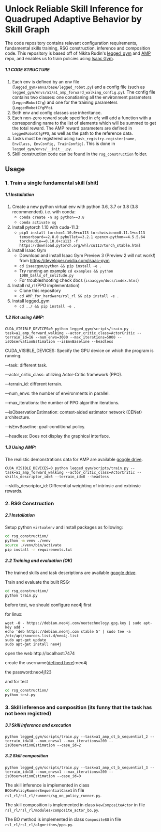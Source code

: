 # Unlock Reliable Skill Inference for Quadruped Adaptive Behavior by Skill Graph

The code repository contains relevant configuration requirements, fundamental skills training, RSG construction, inference and composition code. This repository is based off of Nikita Rudin's [legged_gym](https://github.com/leggedrobotics/legged_gym) and [AMP](https://bit.ly/3hpvbD6) repo, and enables us to train policies using [Isaac Gym](https://developer.nvidia.com/isaac-gym).

##### 1.1 CODE STRUCTURE


1. Each env is defined by an env file (`legged_gym/envs/base/legged_robot.py`) and a config file (such as `legged_gym/envs/a1/a1_amp_forward_walking_config.py`). The config file contains two classes: one conatianing all the environment parameters (`LeggedRobotCfg`) and one for the training parameters (`LeggedRobotCfgPPo`).
2. Both env and config classes use inheritance.
3. Each non-zero reward scale specified in `cfg` will add a function with a corresponding name to the list of elements which will be summed to get the total reward. The AMP reward parameters are defined in `LeggedRobotCfgPPO`, as well as the path to the reference data.
4. Tasks must be registered using `task_registry.register(name, EnvClass, EnvConfig, TrainConfig)`. This is done in `legged_gym/envs/__init__.py`.
5. Skill construction code can be found in the `rsg_construction` folder.
   

## Usage

### 1. Train a single fundamental skill (shit)
##### 1.1 Installation

1. Create a new python virtual env with python 3.6, 3.7 or 3.8 (3.8 recommended). i.e. with conda:
   - `conda create -n sg python==3.8`
   - `conda activate sg`
2. Install pytorch 1.10 with cuda-11.3:
   - `pip3 install torch==1.10.0+cu113 torchvision==0.11.1+cu113 tensorboard==2.8.0 pybullet==3.2.1 opencv-python==4.5.5.64 torchaudio==0.10.0+cu113 -f https://download.pytorch.org/whl/cu113/torch_stable.html`
3. Install Isaac Gym
   - Download and install Isaac Gym Preview 3 (Preview 2 will not work!) from https://developer.nvidia.com/isaac-gym
   - `cd isaacgym/python && pip install -e .`
   - Try running an example `cd examples && python 1080_balls_of_solitude.py`
   - For troubleshooting check docs (`isaacgym/docs/index.html`)
4. Install rsl_rl (PPO implementation)
   - Clone this repository
   - `cd AMP_for_hardware/rsl_rl && pip install -e .`
5. Install legged_gym
   - `cd ../ && pip install -e .`

##### 1.2 Not using AMP:

```
CUDA_VISIBLE_DEVICES=0 python legged_gym/scripts/train.py --task=a1_amp_forward_walking --actor_critic_class=ActorCritic --terrain_id=16 --num_envs=3000 --max_iterations=5000 --isObservationEstimation --isEnvBaseline --headless
```

CUDA_VISIBLE_DEVICES: Specify the GPU device on which the program is running.

--task: different task.

--actor_critic_class: utilizing Actor-Critic framework (PPO).

--terrain_id: different terrain.

--num_envs: the number of environments in parallel.

--max_iterations: the number of PPO algorithm iterations.

--isObservationEstimation: context-aided estimator network (CENet) architecture.

--isEnvBaseline: goal-conditional policy.

--headless: Does not display the graphical interface.

##### 1.3 Using AMP:

The realistic demonstrations data for AMP are available [google drive](https://drive.google.com/drive/folders/13-zO4nEXpO8GyfT-_Lj77RWGAWs7o92c?usp=drive_link).

```
CUDA_VISIBLE_DEVICES=0 python legged_gym/scripts/train.py --task=a1_amp_forward_walking --actor_critic_class=ActorCritic --skills_descriptor_id=5 --terrain_id=0 --headless
```

--skills_descriptor_id: Differential weighting of intrinsic and extrinsic rewards.

### 2. RSG Construction

##### 2.1 Installation

Setup python `virtualenv` and install  packages as following:

```bash
cd rsg_construction/
python -m venv ./venv
source ./venv/bin/activate
pip install -r requirements.txt
```

##### 2.2 Training and evaluation (OK)

The trained skills and task descriptions are available [google drive](https://drive.google.com/file/d/1Rb6FBOC19RJNcucNqnV60VEWv0IVX-vX/view?usp=drive_link).

Train and evaluate the built RSG:

```bash
cd rsg_construction/
python train.py
```

before test, we should configure neo4j first  

for linux:

```
wget -O - https://debian.neo4j.com/neotechnology.gpg.key | sudo apt-key add -
echo 'deb https://debian.neo4j.com stable 5' | sudo tee -a /etc/apt/sources.list.d/neo4j.list
sudo apt-get update
sudo apt-get install neo4j
```

open the web http://localhost:7474 

create the username([defined here](https://github.com/yhykid/RSG_test/blob/main/rsg_construction/skill_graph/graph.py#L642)):neo4j

the password:neo4j123

and for test

```bash
cd rsg_construction/
python test.py
```

### 3. Skill inference and composition (its funny that the task has not been registred)

##### 3.1 Skill inference and execution

```
python legged_gym/scripts/train.py --task=a1_amp_ct_b_sequential_2 --terrain_id=18 --num_envs=1 --max_iterations=200 --isObservationEstimation --case_id=2
```

##### 3.2 Skill composition

```
python legged_gym/scripts/train.py --task=a1_amp_ct_b_sequential_3 --terrain_id=18 --num_envs=1 --max_iterations=200 --isObservationEstimation --case_id=0
```

The skill inference is implemented in class `BOOnPolicyRunnerSequentialCase1` in file `rsl_rl/rsl_rl/runners/sg_on_policy_runner.py`.

The skill composition is implemented in class `NewCompositeActor` in file `rsl_rl/rsl_rl/modules/composite_actor_bo.py`.

The BO method is implemented in class `CompositeBO` in file `rsl_rl/rsl_rl/algorithms/ppo.py`.

